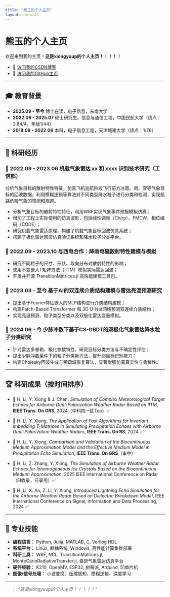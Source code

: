 ```yaml
---
title: "熊玉的个人主页"
layout: default
---
```


# 熊玉的个人主页

欢迎来到我的主页！**这是xiongyuup的个人主页！！！！！**

- 🔗 [访问我的CSDN博客](https://your-csdn-link.com)
- 🔗 [访问我的GitHub主页](https://github.com/xiongyuup)

---

## 🎓 教育背景

- **2025.09 - 至今** 博士在读，电子信息，东南大学  
- **2022.09 - 2025.07** 硕士研究生，信息与通信工程，中国民航大学（绩点：3.84/4，年级1/44）  
- **2018.09 - 2022.06** 本科，电子信息工程，天津城建大学（绩点：1/76）  

---

## 🧪 科研经历

### 📌 2022.09 - 2023.06 机载气象雷达 xx 和 xxxx 识别技术研究（工信部）

分析气象目标的散射特性特征，仿真飞机巡航阶段飞行前方冰雹、雨、雪等气象目标的回波数据，利用模糊逻辑等算法对不同类型降水粒子进行分类和检测，实现航路危险气象的预测和规避。

- 分析气象目标的散射特性特征，利用WRF实现气象事件预报模拟仿真；
- 增加了工程上实际使用的仿真波形，包括线性调频（Chirp）、FMCW、相位编码（CODE）；
- 研究机载气象雷达原理，构建了机载气象目标回波仿真系统；
- 搭建了极化雷达回波仿真验证系统和降水粒子分类平台。

### 📌 2022.09 - 2023.10 与西电合作：降雨电磁散射特性建模与模拟

- 研究不同粒子的尺寸、形状、取向分布对散射特性的影响；
- 使用不变嵌入T矩阵方法（IITM）模拟实际雷达回波；
- 开发并开源 TransitionMatrices.jl 高性能建模工具包。

### 📌 2023.03 - 至今 基于AI的双连续介质结构建模与雷达亮温预测研究

- 提出基于Fourier特征嵌入的MLP结构进行介质结构建模；
- 构建Patch-Based Transformer 和 3D U-Net网络预测双连续介质结构；
- 实现亮温预测、粒子类型分类以及双极化雷达变量模拟。

### 📌 2024.06 - 今 少脉冲数下基于CS-GBDT的双极化气象雷达降水粒子分类研究

- 针对雷达多普勒、极化参数特性，研究目标分类方法与不确定性评估；
- 提出少脉冲数条件下的粒子分类新方法，提升弱目标识别能力；
- 构建Cholesky回波生成与稀疏域恢复算法，显著增强仿真真实性与鲁棒性。

---

## 🏆 科研成果（按时间排序）

- 📄 H. Li, Y. Xiong & J. Chen, *Simulation of Complex Meteorological Target Echoes for Airborne Dual-Polarization Weather Radar Based on IITM*, **IEEE Trans. On GRS**, 2024（中科院一区Top）✅

- 📄 H. Li, Y. Xiong, *The Application of Fast Algorithms for Invariant Imbedding T-Matrices in Simulating Precipitation Echoes with Airborne Dual-Polarization Weather Radars*, **IEEE Trans. On RS**, 2024 ✅

- 📝 H. Li, Y. Xiong, *Comparison and Validation of the Biocontinuous Medium Approximation Model and the Effective Medium Model in Precipitation Echo Simulation*, **IEEE Trans. On GRS**（审中）

- 📝 H. Li, Z. Zhang, Y. Xiong, *The Simulation of Airborne Weather Radar Echoes for Inhomogeneous Ice Crystals Based on the Biocontinuous Medium Approximation*, 2025 IEEE International Conference on Radar（EI收录，已录用）✅

- 📝 H. Li, X. An, Z. Li, Y. Xiong, *Introduced Lightning Echo Simulation for the Airborne Weather Radar Based on Dielectric Breakdown Model*, IEEE International Conference on Signal, Information and Data Processing, 2024 ✅

---

## 💼 专业技能

- **编程语言：** Python, Julia, MATLAB, C, Verilog HDL  
- **系统平台：** Linux, 麒麟系统, Windows, 高性能计算集群部署  
- **科研工具：** WRF, NCL, TransitionMatrices.jl, MonteCarloRadiativeTransfer.jl, 自研气象雷达仿真平台  
- **硬件经验：** K210, OpenMV, ESP32, 树莓派, Arduino, 51单片机  
- **图像/信号处理：** 小波变换、压缩感知、模糊逻辑、深度学习  

---

> *“这是xiongyuup的个人主页！！！！！”*
